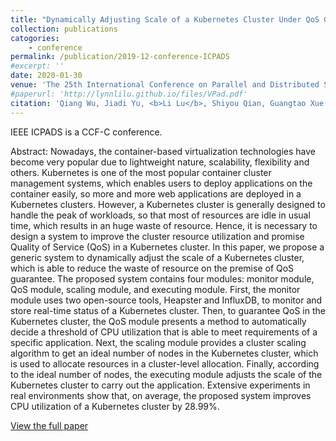 ```yaml
---
title: "Dynamically Adjusting Scale of a Kubernetes Cluster Under QoS Guarantee"
collection: publications
catogories: 
    - conference
permalink: /publication/2019-12-conference-ICPADS
#excerpt: ''
date: 2020-01-30
venue: 'The 25th International Conference on Parallel and Distributed Systems (IEEE ICPADS 2019)'
#paperurl: 'http://lynnlilu.github.io/files/VPad.pdf'
citation: 'Qiang Wu, Jiadi Yu, <b>Li Lu</b>, Shiyou Qian, Guangtao Xue. (2019). &quot; Dynamically Adjusting Scale of a Kubernetes Cluster Under QoS Guarantee.&quot; <i>IEEE ICPADS 2019</i>. Tianjin, China. pp. 193-200. doi: 10.1109/ICPADS47876.2019.00037.'
---
```


IEEE ICPADS is a CCF-C conference.

Abstract: Nowadays, the container-based virtualization technologies have become very popular due to lightweight nature, scalability, flexibility and others. Kubernetes is one of the most popular container cluster management systems, which enables users to deploy applications on the container easily, so more and more web applications are deployed in a Kubernetes clusters. However, a Kubernetes cluster is generally designed to handle the peak of workloads, so that most of resources are idle in usual time, which results in an huge waste of resource. Hence, it is necessary to design a system to improve the cluster resource utilization and promise Quality of Service (QoS) in a Kubernetes cluster. In this paper, we propose a generic system to dynamically adjust the scale of a Kubernetes cluster, which is able to reduce the waste of resource on the premise of QoS guarantee. The proposed system contains four modules: monitor module, QoS module, scaling module, and executing module. First, the monitor module uses two open-source tools, Heapster and InfluxDB, to monitor and store real-time status of a Kubernetes cluster. Then, to guarantee QoS in the Kubernetes cluster, the QoS module presents a method to automatically decide a threshold of CPU utilization that is able to meet requirements of a specific application. Next, the scaling module provides a cluster scaling algorithm to get an ideal number of nodes in the Kubernetes cluster, which is used to allocate resources in a cluster-level allocation. Finally, according to the ideal number of nodes, the executing module adjusts the scale of the Kubernetes cluster to carry out the application. Extensive experiments in real environments show that, on average, the proposed system improves CPU utilization of a Kubernetes cluster by 28.99%.

[View the full paper](https://www.doi.org/10.1109/ICPADS47876.2019.00037)

